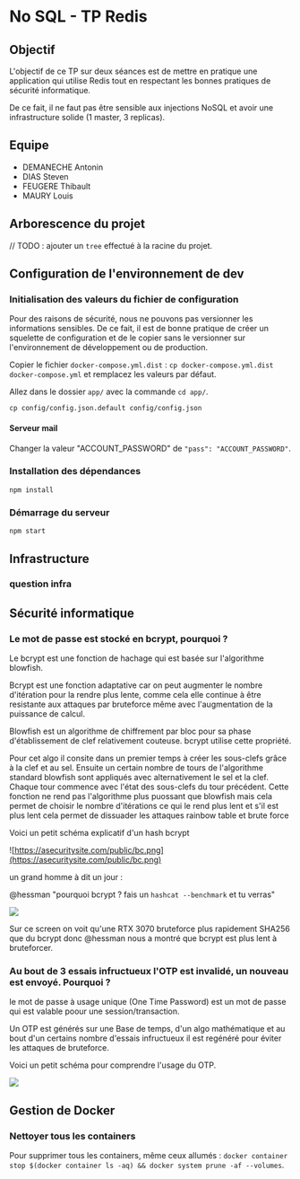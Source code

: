 # No SQL - TP Redis

## Objectif

L'objectif de ce TP sur deux séances est de mettre en pratique une application qui utilise Redis tout en respectant les bonnes pratiques de sécurité informatique.

De ce fait, il ne faut pas être sensible aux injections NoSQL et avoir une infrastructure solide (1 master, 3 replicas).

## Equipe

- DEMANECHE Antonin
- DIAS Steven
- FEUGERE Thibault
- MAURY Louis

## Arborescence du projet

// TODO : ajouter un `tree` effectué à la racine du projet.

## Configuration de l'environnement de dev

### Initialisation des valeurs du fichier de configuration

Pour des raisons de sécurité, nous ne pouvons pas versionner les informations sensibles. De ce fait, il est de bonne pratique de créer un squelette de configuration et de le copier sans le versionner sur l'environnement de développement ou de production.

Copier le fichier `docker-compose.yml.dist` : `cp docker-compose.yml.dist docker-compose.yml` et remplacez les valeurs par défaut.

Allez dans le dossier `app/` avec la commande `cd app/`.

`cp config/config.json.default config/config.json`

#### Serveur mail

Changer la valeur "ACCOUNT_PASSWORD" de `"pass": "ACCOUNT_PASSWORD"`.

### Installation des dépendances

`npm install`

### Démarrage du serveur

`npm start`

## Infrastructure

### question infra

## Sécurité informatique 

### Le mot de passe est stocké en bcrypt, pourquoi ?

Le bcrypt est une fonction de hachage qui est basée sur l'algorithme blowfish. 


Bcrypt est une fonction adaptative car on peut augmenter le nombre d'itération pour la rendre plus lente, comme cela elle continue à être resistante aux attaques par bruteforce même avec l'augmentation de la puissance de calcul.

Blowfish est un algorithme de chiffrement par bloc pour sa phase d'établissement de clef relativement couteuse. bcrypt utilise cette propriété.


Pour cet algo il consite dans un premier temps à créer les sous-clefs grâce à la clef et au sel. Ensuite un certain nombre de tours de l'algorithme standard blowfish sont appliqués avec alternativement le sel et la clef. Chaque tour commence avec l'état des sous-clefs du tour précédent. Cette fonction ne rend pas l'algorithme plus puossant que blowfish mais cela permet de choisir le nombre d'itérations ce qui le rend plus lent et s'il est plus lent cela permet de dissuader les attaques rainbow table et brute force

Voici un petit schéma explicatif d'un hash bcrypt 

![https://asecuritysite.com/public/bc.png](https://asecuritysite.com/public/bc.png)

un grand homme à dit un jour : 

@hessman "pourquoi bcrypt ? fais un `hashcat --benchmark` et tu verras"

![](https://media.discordapp.net/attachments/494091005872832523/821039297397522442/unknown.png?width=461&height=575)

Sur ce screen on voit qu'une RTX 3070 bruteforce plus rapidement SHA256 que du bcrypt donc @hessman nous a montré que bcrypt est plus lent à bruteforcer. 


### Au bout de 3 essais infructueux l'OTP est invalidé, un nouveau est envoyé. Pourquoi ?

le mot de passe à usage unique (One Time Password) est un mot de passe qui est valable poour une session/transaction.


Un OTP est générés sur une Base de temps, d'un algo mathématique et au bout d'un certains nombre d'essais infructueux il est regénéré pour éviter les attaques de bruteforce.

Voici un petit schéma pour comprendre l'usage du OTP.


![](https://image.codeforgeek.com/wp-content/uploads/2016/12/laravelmobilenumber.png)

## Gestion de Docker

### Nettoyer tous les containers

Pour supprimer tous les containers, même ceux allumés : `docker container stop $(docker container ls -aq) && docker system prune -af --volumes`.
